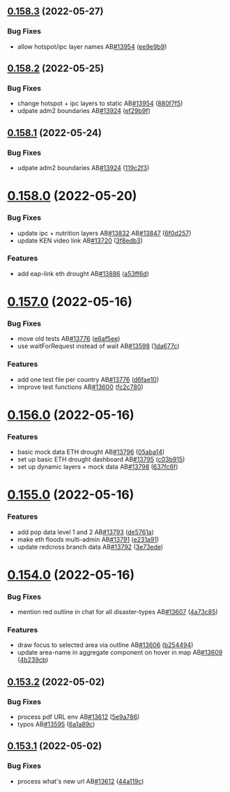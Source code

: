 ## [0.158.3](https://github.com/rodekruis/IBF-system/compare/v0.158.2...v0.158.3) (2022-05-27)


### Bug Fixes

* allow hotspot/ipc layer names AB[#13954](https://github.com/rodekruis/IBF-system/issues/13954) ([ee9e9b9](https://github.com/rodekruis/IBF-system/commit/ee9e9b946a3757ba9324965375b945370e52fa89))



## [0.158.2](https://github.com/rodekruis/IBF-system/compare/v0.158.1...v0.158.2) (2022-05-25)


### Bug Fixes

* change hotspot + ipc layers to static AB[#13954](https://github.com/rodekruis/IBF-system/issues/13954) ([880f7f5](https://github.com/rodekruis/IBF-system/commit/880f7f550745ac41c348b31e82283715a241d72f))
* udpate adm2 boundaries AB[#13924](https://github.com/rodekruis/IBF-system/issues/13924) ([ef29b9f](https://github.com/rodekruis/IBF-system/commit/ef29b9f934c5c533ec2bdffca297c5eaca2a4b7f))



## [0.158.1](https://github.com/rodekruis/IBF-system/compare/v0.158.0...v0.158.1) (2022-05-24)


### Bug Fixes

* udpate adm2 boundaries AB[#13924](https://github.com/rodekruis/IBF-system/issues/13924) ([119c2f3](https://github.com/rodekruis/IBF-system/commit/119c2f3ab8ef3dce10030cd751c3c0c63c554021))



# [0.158.0](https://github.com/rodekruis/IBF-system/compare/v0.157.0...v0.158.0) (2022-05-20)


### Bug Fixes

* update ipc + nutrition layers AB[#13832](https://github.com/rodekruis/IBF-system/issues/13832) AB[#13847](https://github.com/rodekruis/IBF-system/issues/13847) ([6f0d257](https://github.com/rodekruis/IBF-system/commit/6f0d25754ea52f04bed8f54e2d8868359652d61c))
* update KEN video link AB[#13720](https://github.com/rodekruis/IBF-system/issues/13720) ([3f8edb3](https://github.com/rodekruis/IBF-system/commit/3f8edb3c877a811860702d8a4cbbc355ec4f6891))


### Features

* add eap-link eth drought AB[#13886](https://github.com/rodekruis/IBF-system/issues/13886) ([a53ff6d](https://github.com/rodekruis/IBF-system/commit/a53ff6df7a0f05277677e00eb308bcce6ae73447))



# [0.157.0](https://github.com/rodekruis/IBF-system/compare/v0.156.0...v0.157.0) (2022-05-16)


### Bug Fixes

* move old tests AB[#13776](https://github.com/rodekruis/IBF-system/issues/13776) ([e6af5ee](https://github.com/rodekruis/IBF-system/commit/e6af5ee9b963b0bf1fc74a6f8bffaeb1be13a0dc))
* use waitForRequest instead of wait AB[#13598](https://github.com/rodekruis/IBF-system/issues/13598) ([1da677c](https://github.com/rodekruis/IBF-system/commit/1da677ce03e4831d1fc5bf23a3e77a31d7941c9e))


### Features

* add one test file per country AB[#13776](https://github.com/rodekruis/IBF-system/issues/13776) ([d6fae10](https://github.com/rodekruis/IBF-system/commit/d6fae10efd6122a12e2f0468884d589ae1ffadf7))
* improve test functions AB[#13600](https://github.com/rodekruis/IBF-system/issues/13600) ([fc2c780](https://github.com/rodekruis/IBF-system/commit/fc2c7803252555bd02bb5cbdf75c9be800e6f1d1))



# [0.156.0](https://github.com/rodekruis/IBF-system/compare/v0.155.0...v0.156.0) (2022-05-16)


### Features

* basic mock data ETH drought AB[#13796](https://github.com/rodekruis/IBF-system/issues/13796) ([05aba14](https://github.com/rodekruis/IBF-system/commit/05aba14e8c680a5b500b7593274147772330a059))
* set up basic ETH drought dashboard AB[#13795](https://github.com/rodekruis/IBF-system/issues/13795) ([c03b915](https://github.com/rodekruis/IBF-system/commit/c03b9155824fa38e12980c1226130017ec3ffc5e))
* set up dynamic layers + mock data AB[#13798](https://github.com/rodekruis/IBF-system/issues/13798) ([637fc6f](https://github.com/rodekruis/IBF-system/commit/637fc6f5ecbb356b7499c8b6915d73e31cb1fdfb))



# [0.155.0](https://github.com/rodekruis/IBF-system/compare/v0.154.0...v0.155.0) (2022-05-16)


### Features

* add pop data level 1 and 2 AB[#13793](https://github.com/rodekruis/IBF-system/issues/13793) ([de5761a](https://github.com/rodekruis/IBF-system/commit/de5761a600bfe0a83e988e2cbb432955a3c1a3b0))
* make eth floods multi-admin AB[#13791](https://github.com/rodekruis/IBF-system/issues/13791) ([e231a91](https://github.com/rodekruis/IBF-system/commit/e231a9156dc62d52d098c61b7bad9b6716dcd884))
* update redcross branch data AB[#13792](https://github.com/rodekruis/IBF-system/issues/13792) ([3e73ede](https://github.com/rodekruis/IBF-system/commit/3e73edeaff2906b2b6067ed35a9d6b0920363807))



# [0.154.0](https://github.com/rodekruis/IBF-system/compare/v0.153.2...v0.154.0) (2022-05-16)


### Bug Fixes

* mention red outline in chat for all disaster-types AB[#13607](https://github.com/rodekruis/IBF-system/issues/13607) ([4a73c85](https://github.com/rodekruis/IBF-system/commit/4a73c85dbe971e85058471e4efd37ac2c61e9335))


### Features

* draw focus to selected area via outline AB[#13606](https://github.com/rodekruis/IBF-system/issues/13606) ([b254494](https://github.com/rodekruis/IBF-system/commit/b254494c0cf83212a8efafec1a0fdce454134f57))
* update area-name in aggregate component on hover in map AB[#13609](https://github.com/rodekruis/IBF-system/issues/13609) ([4b239cb](https://github.com/rodekruis/IBF-system/commit/4b239cb3c7e2029fd16e169db2ef75f441f7fa64))



## [0.153.2](https://github.com/rodekruis/IBF-system/compare/v0.153.1...v0.153.2) (2022-05-02)


### Bug Fixes

* process pdf URL env AB[#13612](https://github.com/rodekruis/IBF-system/issues/13612) ([5e9a786](https://github.com/rodekruis/IBF-system/commit/5e9a786a0941b565b737825c46981bf881f80830))
* typos AB[#13595](https://github.com/rodekruis/IBF-system/issues/13595) ([6a1a89c](https://github.com/rodekruis/IBF-system/commit/6a1a89c4a6e3c3ccb09edff6ac484f2d066887c4))



## [0.153.1](https://github.com/rodekruis/IBF-system/compare/v0.153.0...v0.153.1) (2022-05-02)


### Bug Fixes

* process what's new url AB[#13612](https://github.com/rodekruis/IBF-system/issues/13612) ([44a119c](https://github.com/rodekruis/IBF-system/commit/44a119cf73e8e1bda42bc2295cbf6bc813dce783))



